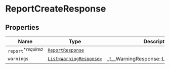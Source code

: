 

# ReportCreateResponse



## Properties

| Name | Type | Description | Notes |
|------------ | ------------- | ------------- | -------------|
| `report`<sup>*_required_</sup> | [```ReportResponse```](ReportResponse.md) |    |  |
| `warnings` | [```List<WarningResponse>```](WarningResponse.md) |  _t__WarningResponse::LIST_DESCRIPTION  |  |



